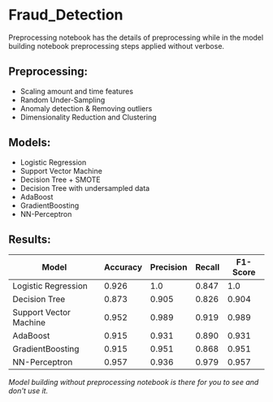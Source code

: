 # Fraud_Detection


Preprocessing notebook has the details of preprocessing while in the model building notebook preprocessing steps applied without verbose.

## Preprocessing:
- Scaling amount and time features
- Random Under-Sampling
- Anomaly detection & Removing outliers
- Dimensionality Reduction and Clustering

## Models:
- Logistic Regression
- Support Vector Machine
- Decision Tree + SMOTE
- Decision Tree with undersampled data
- AdaBoost
- GradientBoosting
- NN-Perceptron

## Results:
| **Model**              | **Accuracy** | **Precision** | **Recall** | **F1-Score** |
| ---------------------- | ------------ | ------------- | ---------- | ------------ |
| Logistic Regression    | 0.926        | 1.0           | 0.847      | 1.0          |
| Decision Tree          | 0.873        | 0.905         | 0.826      | 0.904        |
| Support Vector Machine | 0.952        | 0.989         | 0.919      | 0.989        |
| AdaBoost               | 0.915        | 0.931         | 0.890      | 0.931        |
| GradientBoosting       | 0.915        | 0.951         | 0.868      | 0.951        |
| NN-Perceptron          | 0.957        | 0.936         | 0.979      | 0.957        |


*Model building without preprocessing notebook is there for you to see and don't use it.*
